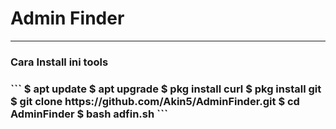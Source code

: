 
<h1>Admin Finder</h1>
<hr>
<h3>Cara Install ini tools<h3>
```
$ apt update
$ apt upgrade
$ pkg install curl 
$ pkg install git
$ git clone https://github.com/Akin5/AdminFinder.git
$ cd AdminFinder
$ bash adfin.sh
```